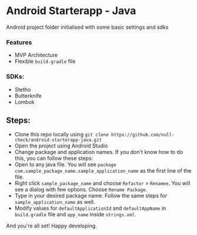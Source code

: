 # Android Starterapp - Java
Android project folder initialised with some basic settings and sdks

### Features
- MVP Architecture
- Flexible `build.gradle` file

### SDKs:
- Stetho
- Butterknife
- Lombok

## Steps:
- Clone this repo locally using `git clone https://github.com/null-check/android-starterapp-java.git`
- Open the project using Android Studio
- Change package and application names. If you don't know how to do this, you can follow these steps:
- Open to any java file. You will see `package com.sample_package_name.sample_application_name` as the first line of the file.
- Right click `sample_package_name` and choose `Refactor` > `Renamee`. You will see a dialog with few options. Choose `Rename Package`.
- Type in your desired package name. Follow the same steps for `sample_application_name` as well.
- Modify values for `defaultApplicationId` and `defaultAppName` in `build.gradle` file and `app_name` inside `strings.xml`.

And you're all set! Happy developing.
